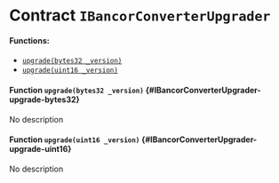 # Contract `IBancorConverterUpgrader`



#### Functions:
- [`upgrade(bytes32 _version)`](#IBancorConverterUpgrader-upgrade-bytes32)
- [`upgrade(uint16 _version)`](#IBancorConverterUpgrader-upgrade-uint16)


#### Function `upgrade(bytes32 _version)` {#IBancorConverterUpgrader-upgrade-bytes32}
No description
#### Function `upgrade(uint16 _version)` {#IBancorConverterUpgrader-upgrade-uint16}
No description

